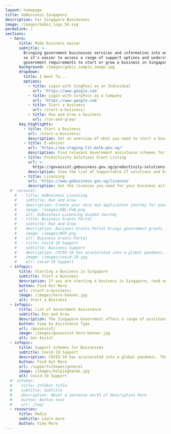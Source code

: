 ```yaml
---
layout: homepage
title: GoBusiness Singapore
description: For Singapore Businesses
image: /images/Gobiz_logo_SG.svg
permalink: /
sections:
  - hero:
      title: Make business easier
      subtitle: >-
        Bringing government businesses services and information into one place,
        so it's easier to access a range of support options and understand the
        government requirements to start or grow a business in Singapore.
      background: /images/gobiz_sample_image.jpg
      dropdown:
        title: I Want To...
        options:
          - title: Login with SingPass as an Individual
            url: 'https://www.google.com'
          - title: Login with CorpPass as a Company
            url: 'https://www.google.com'
          - title: Start a business
            url: /start-a-business/
          - title: Run and Grow a business
            url: /run-and-grow/
      key_highlights:
        - title: Start a Business
          url: /start-a-business/
          description: Get an overview of what you need to start a business in Singapore
        - title: E-adviser
          url: 'https://ea-staging.l1t.molb.gov.sg/'
          description: Find relevant Government assistance schemes for your business needs
        - title: Productivity Solutions Grant Listing
          url: >-
            https://govassist.gobusiness.gov.sg/productivity-solutions-grant/#supportable-solutions
          description: View the list of Supportable IT solutions and Equipment
        - title: Licensing
          url: 'https://www.gobusiness.gov.sg/licences'
          description: Get the licences you need for your business activities
  #- carousel:
    #  - title: GoBusiness Licensing
    #    subtitle: Run and Grow
    #    description: Create your very own application journey for your business. It tells you which licences you’ll need and maps out the order in which to apply for them. No more confusion when you have a step-by-step plan now, your business is off to a smooth start.
    #    image: /images/GBL-FnB.png
    #    alt: GoBusiness Licensing Guided Journey
    #  - title: Business Grants Portal
    #    subtitle: Run and Grow
    #    description: Business Grants Portal brings government grants for businesses into one place, so it's easier to find and apply for the grants you need. The Portal is brought to you by Ministry Of Finance, Ministry Of Trade And Industry and Government Technology Agency.
    #    image: /images/BGP.png
    #    alt: Business Grants Portal
    #  - title: Covid-19 Support
    #    subtitle: Business Support
    #    description: COVID-19 has accelerated into a global pandemic. The global economy has been hit and Singapore Businesses are affected. Look for government assistance your business can obtain during this pandemic here.
    #    image: /images/covid-19.jpg
    #    alt: Covid-19 Support
  - infopic:
      title: Starting a Business in Singapore
      subtitle: Start a Business
      description: If you are starting a business in Singapore, read on to find out what you can do to start off on the right footing, and also safeguard your investment in the future.
      button: Find Out More
      url: /start-a-business/
      image: /images/hero-banner.jpg
      alt: Start a Business
  - infopic:
      title: List of Government Assistance
      subtitle: Run and Grow
      description: The Singapore Government offers a range of assistance schemes to help businesses grow and succeed. Look for a tax incentive, loan, grant, or programme here.
      button: View by Assistance Type
      url: /govassist/
      image: /images/govassist-hero-banner.jpg
      alt: Gov Assist    
  - infopic:
      title: Support Schemes for Businesses
      subtitle: Covid-19 Support
      description: COVID-19 has accelerated into a global pandemic. The global economy has been hit and Singapore Businesses are affected. Look for government assistance your business can obtain during this pandemic here.
      button: Find Out More
      url: /supportschemes/general
      image: /images/helpinghands.jpg
      alt: Covid-19 Support
  #- infobar:
  #    title: Infobar title
  #    subtitle: Subtitle
  #    description: About a sentence worth of description here
  #    button: Button text
  #    url: /faq/
  - resources:
      title: Media
      subtitle: Learn more
      button: View More
---
```

